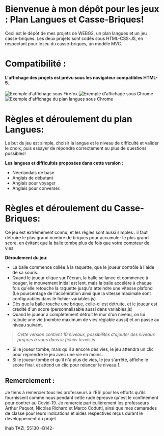 # Bienvenue à mon dépôt pour les jeux : Plan Langues et Casse-Briques!
Ceci est le dépôt de mes projets de WEBG2, un plan langues et un jeu casse-briques. Les deux projets sont codés sous HTML-CSS-JS, en respectant pour le jeu du casse-briques, un modèle MVC.
# Compatibilité : 
#### L'affichage des projets est prévu sous les navigateur compatibles HTML-5.

![Exemple d'affichage sous Firefox](/Screens/AffichageSousFirefox.png)
![Exemple d'affichage sous Chrome](/Screens/AffichageSousChrome.png)
![Exemple d'affichage du plan langues sous Chrome](/Screens/AffichagePlanLanguesSousChrome.png)

# Règles et déroulement du plan Langues: 
Le but du jeu est simple, choisir la langue et le niveau de difficulté et valider le choix, puis essayer de répondre correctement au plus de questions possibles!

**Les langues et difficultés proposées dans cette version :**
- Néerlandais de base
- Anglais de débutant
- Anglais pour voyager
- Anglais pour converser.


# Règles et déroulement du Casse-Briques: 
Ce jeu est extrêmement connu, et les règles sont aussi simples : il faut détruire le plus grand nombre de briques pour accumuler le plus grand score, en évitant que la balle tombe plus de fois que votre compteur de vies.

**Déroulement du jeu:**

 - La balle commence collée à la raquette, que le joueur contrôle à l'aide de sa souris.
 - Quand le joueur clique sur l'écran, la balle se lance et commence à bouger, le mouvement initial est lent, mais la balle accélère à chaque fois qu'elle retouche la raquette jusqu'à atteindre une vitesse plafond (Le pourcentage de l'accélération ainsi que la vitesse maximale sont configurables dans le fichier variables.js)
 - Dès que la balle touche une brique, celle-ci est détruite, et le joueur est crédité d'un score (personnalisable aussi dans variables.js)
 -  Quand le joueur a complètement détruit le mur d'un niveau, on lui rajoute une vie (nombre maximum de vies réglable aussi) et on passe au niveau suivant. 
 >*Cette version contient 10 niveaux, possibilités d'ajouter des niveaux propres à vous dans le fichier levels.js* 
 - Si le joueur tombe, mais qu'il a encore des vies, le jeu attendra un clic pour reprendre le jeu avec une vie en moins.
 - Si le joueur tombe et qu'il n'a plus de vies, le jeu s'arrête, affiche le score final, et attend un clic pour relancer le niveau 1.
	 
## Remerciement :
Je tiens à remercier tous les professeurs à l'ESI pour les efforts qu'ils fournissent comme nous pendant cette rude épreuve qu'est le confinement pour contrer au Covid-19. Je remercie particulièrement les professeurs Arthur Paquot, Nicolas Richard et Marco Codutti, ainsi que mes camarades de classe pour leurs indications et aides respectives reçus durant le développement du projet

Ihab TAZI, 55130 -B142-
